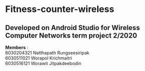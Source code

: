 # Fitness-counter-wireless
## **Developed on Android Studio for Wireless Computer Networks term project 2/2020** <br />
**Members** : <br />
6030204321 Natthapath Rungseesiripak <br />
6030511021 Worapol Krichmaitri <br />
6030516121 Worawit Jitpakdeebodin


